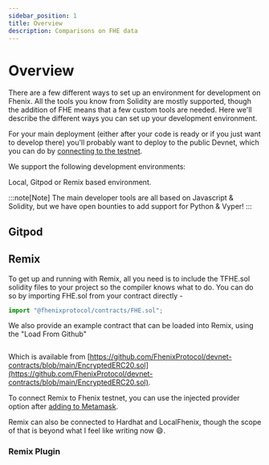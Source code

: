 ```yaml
---
sidebar_position: 1
title: Overview
description: Comparisons on FHE data 
---
```


# Overview

There are a few different ways to set up an environment for development on Fhenix. All the tools you know from Solidity are mostly supported, though the addition of FHE means that a few custom tools are needed. Here we'll describe the different ways you can set up your development environment.

For your main deployment (either after your code is ready or if you just want to develop there) you'll probably want to deploy to the public Devnet, which you can do by [connecting to the testnet](../Fhenix%20Frontier/Connecting-To.md).&#x20;

We support the following development environments:

Local, Gitpod or Remix based environment.

:::note[Note]
The main developer tools are all based on Javascript & Solidity, but we have open bounties to add support for Python & Vyper!
:::

## Gitpod


## Remix

To get up and running with Remix, all you need is to include the TFHE.sol solidity files to your project so the compiler knows what to do. You can do so by importing FHE.sol from your contract directly -

```javascript
import "@fhenixprotocol/contracts/FHE.sol";
```

We also provide an example contract that can be loaded into Remix, using the "Load From Github"

<img src="../.gitbook/assets/image (1).png" alt="" data-size="original" />

Which is available from [https://github.com/FhenixProtocol/devnet-contracts/blob/main/EncryptedERC20.sol](https://github.com/FhenixProtocol/devnet-contracts/blob/main/EncryptedERC20.sol).

To connect Remix to Fhenix testnet, you can use the injected provider option after [adding to Metamask](../Fhenix%20Frontier/Connecting-To.md).

Remix can also be connected to Hardhat and LocalFhenix, though the scope of that is beyond what I feel like writing now :smile:.

### Remix Plugin
